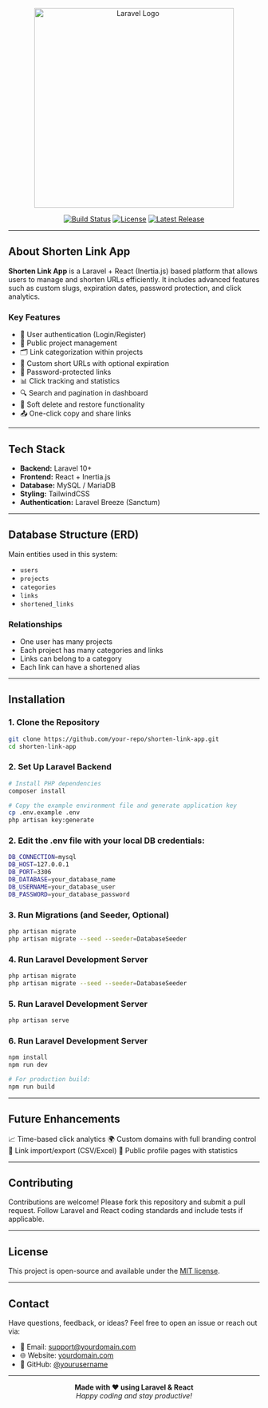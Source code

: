 <p align="center">
  <a href="https://laravel.com" target="_blank">
    <img src="https://raw.githubusercontent.com/laravel/art/master/logo-lockup/5%20SVG/2%20CMYK/1%20Full%20Color/laravel-logolockup-cmyk-red.svg" width="400" alt="Laravel Logo">
  </a>
</p>

<p align="center">
  <a href="#"><img src="https://img.shields.io/badge/build-passing-brightgreen.svg" alt="Build Status"></a>
  <a href="#"><img src="https://img.shields.io/github/license/your-repo/shorten-link-app" alt="License"></a>
  <a href="#"><img src="https://img.shields.io/github/v/release/your-repo/shorten-link-app" alt="Latest Release"></a>
</p>

---

## About Shorten Link App

**Shorten Link App** is a Laravel + React (Inertia.js) based platform that allows users to manage and shorten URLs efficiently. It includes advanced features such as custom slugs, expiration dates, password protection, and click analytics.

### Key Features

- 🔐 User authentication (Login/Register)
- 📁 Public project management
- 🗂️ Link categorization within projects
- 🔗 Custom short URLs with optional expiration
- 🔐 Password-protected links
- 📊 Click tracking and statistics
- 🔍 Search and pagination in dashboard
- 🧹 Soft delete and restore functionality
- 📤 One-click copy and share links

---

## Tech Stack

- **Backend:** Laravel 10+
- **Frontend:** React + Inertia.js
- **Database:** MySQL / MariaDB
- **Styling:** TailwindCSS
- **Authentication:** Laravel Breeze (Sanctum)

---

## Database Structure (ERD)

Main entities used in this system:

- `users`
- `projects`
- `categories`
- `links`
- `shortened_links`

### Relationships

- One user has many projects
- Each project has many categories and links
- Links can belong to a category
- Each link can have a shortened alias

---

## Installation

### 1. Clone the Repository
```bash
git clone https://github.com/your-repo/shorten-link-app.git
cd shorten-link-app
```
### 2. Set Up Laravel Backend
```bash
# Install PHP dependencies
composer install

# Copy the example environment file and generate application key
cp .env.example .env
php artisan key:generate
```
### 2. Edit the .env file with your local DB credentials:
```bash
DB_CONNECTION=mysql
DB_HOST=127.0.0.1
DB_PORT=3306
DB_DATABASE=your_database_name
DB_USERNAME=your_database_user
DB_PASSWORD=your_database_password
```
### 3. Run Migrations (and Seeder, Optional)
```bash
php artisan migrate
php artisan migrate --seed --seeder=DatabaseSeeder 
```
### 4. Run Laravel Development Server
```bash
php artisan migrate
php artisan migrate --seed --seeder=DatabaseSeeder 
```
### 5. Run Laravel Development Server
```bash
php artisan serve
```
### 6. Run Laravel Development Server
```bash
npm install
npm run dev

# For production build:
npm run build
```

---

## Future Enhancements
📈 Time-based click analytics
🌍 Custom domains with full branding control
📂 Link import/export (CSV/Excel)
🔗 Public profile pages with statistics

---

## Contributing
Contributions are welcome!
Please fork this repository and submit a pull request. Follow Laravel and React coding standards and include tests if applicable.

---

## License

This project is open-source and available under the [MIT license](https://opensource.org/licenses/MIT).

---

## Contact

Have questions, feedback, or ideas? Feel free to open an issue or reach out via:

- 📧 Email: support@yourdomain.com
- 🌐 Website: [yourdomain.com](https://yourdomain.com)
- 🐙 GitHub: [@yourusername](https://github.com/yourusername)

---

<p align="center">
  <strong>Made with ❤️ using Laravel & React</strong><br>
  <em>Happy coding and stay productive!</em>
</p>
